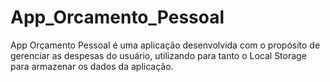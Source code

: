 # App_Orcamento_Pessoal
App Orçamento Pessoal é uma aplicação desenvolvida com o propósito de gerenciar as despesas do usuário, utilizando para tanto o Local Storage para armazenar os dados da aplicação.
